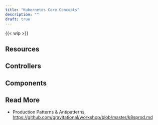 ```yaml
---
title: "Kubernetes Core Concepts"
description: ""
draft: true
---
```

{{< wip >}}
## Resources

## Controllers

## Components


## Read More
* Production Patterns & Antipatterns, <https://github.com/gravitational/workshop/blob/master/k8sprod.md>
